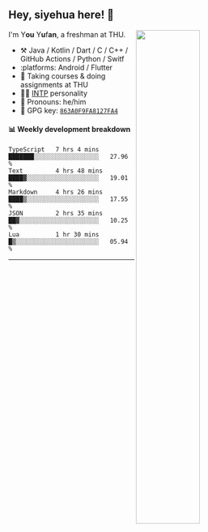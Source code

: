 <!--
Thank you if you like this profile README!
BUT, please DO NOT copy this and create your profile based on it.
You can use it as a reference, and copy a part of it, but DO NOT copy
all of this and create your profile based on it.
It is very common that you forget to change some information and leave
mine in your profile. This has happened too many times.
And, this profile README is auto-updated by GitHub Actions, you can read
[the official documentation](https://docs.github.com/actions) to learn
how to use it.
Only when you know what you are copying should you paste it. So, again,
please DO NOT copy this and create your profile based on it.
What's more, you can find other awesome profile READMEs at
https://github.com/abhisheknaiidu/awesome-github-profile-readme. There
could be a profile README that fits you better than this one.
Wish you a good-looking profile README!
                                   —— siyehua (https://github.com/siyehua)
-->

## Hey, siyehua here! :wave:

[<img align="right" width="50%" src="https://github-readme-stats.vercel.app/api?username=siyehua&theme=dark&show_icons=true">](https://metrics.lecoq.io/siyehua?template=classic)

I'm Y**ou** Y**u**f**an**, a freshman at THU.

-   :hammer_and_pick: Java / Kotlin / Dart / C / C++ / GitHub Actions / Python / Switf
-   :platforms: Android / Flutter
-   :seedling: Taking courses & doing assignments at THU
-   :man_scientist: [INTP](https://www.16personalities.com/intp-personality) personality
-   :man: Pronouns: he/him
-   :key: GPG key: [`863A0F9FA8127FA4`](https://github.com/siyehua.gpg)


#### :bar_chart: Weekly development breakdown

<!--START_SECTION:waka-->
```text
TypeScript   7 hrs 4 mins    ███████░░░░░░░░░░░░░░░░░░   27.96 % 
Text         4 hrs 48 mins   ████▓░░░░░░░░░░░░░░░░░░░░   19.01 % 
Markdown     4 hrs 26 mins   ████▒░░░░░░░░░░░░░░░░░░░░   17.55 % 
JSON         2 hrs 35 mins   ██▓░░░░░░░░░░░░░░░░░░░░░░   10.25 % 
Lua          1 hr 30 mins    █▒░░░░░░░░░░░░░░░░░░░░░░░   05.94 % 
```
<!--END_SECTION:waka-->

---
